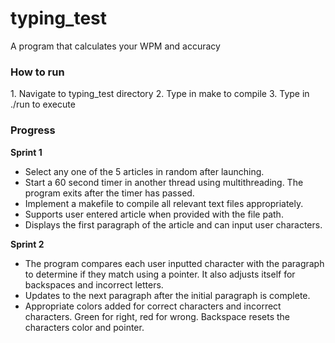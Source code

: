 # typing_test
A program that calculates your WPM and accuracy

<h3>How to run</h3>
1. Navigate to typing_test directory
2. Type in make to compile
3. Type in ./run to execute

<h3>Progress</h3>
<b>Sprint 1</b>

* Select any one of the 5 articles in random after launching.
* Start a 60 second timer in another thread using multithreading. The program exits after the timer has passed.
* Implement a makefile to compile all relevant text files appropriately.
* Supports user entered article when provided with the file path.
* Displays the first paragraph of the article and can input user characters.

<b>Sprint 2</b>

* The program compares each user inputted character with the paragraph to determine if they match using a pointer. It also adjusts itself for backspaces and incorrect letters.
* Updates to the next paragraph after the initial paragraph is complete.
* Appropriate colors added for correct characters and incorrect characters. Green for right, red for wrong. Backspace resets the characters color and pointer.


